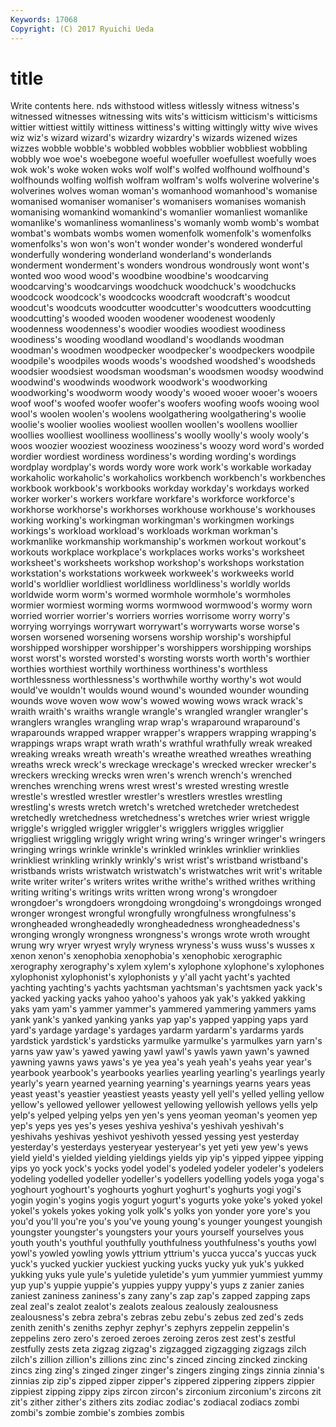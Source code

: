 ```yaml
---
Keywords: 17068 
Copyright: (C) 2017 Ryuichi Ueda
---
```


# title

Write contents here.
nds withstood witless witlessly witness witness's
witnessed witnesses witnessing wits wits's witticism witticism's witticisms wittier wittiest
wittily wittiness wittiness's witting wittingly witty wive wives wiz wiz's
wizard wizard's wizardry wizardry's wizards wizened wizes wizzes wobble wobble's
wobbled wobbles wobblier wobbliest wobbling wobbly woe woe's woebegone woeful
woefuller woefullest woefully woes wok wok's woke woken woks wolf
wolf's wolfed wolfhound wolfhound's wolfhounds wolfing wolfish wolfram wolfram's wolfs
wolverine wolverine's wolverines wolves woman woman's womanhood womanhood's womanise womanised
womaniser womaniser's womanisers womanises womanish womanising womankind womankind's womanlier womanliest
womanlike womanlike's womanliness womanliness's womanly womb womb's wombat wombat's wombats
wombs women womenfolk womenfolk's womenfolks womenfolks's won won's won't wonder
wonder's wondered wonderful wonderfully wondering wonderland wonderland's wonderlands wonderment wonderment's
wonders wondrous wondrously wont wont's wonted woo wood wood's woodbine
woodbine's woodcarving woodcarving's woodcarvings woodchuck woodchuck's woodchucks woodcock woodcock's woodcocks
woodcraft woodcraft's woodcut woodcut's woodcuts woodcutter woodcutter's woodcutters woodcutting woodcutting's
wooded wooden woodener woodenest woodenly woodenness woodenness's woodier woodies woodiest
woodiness woodiness's wooding woodland woodland's woodlands woodman woodman's woodmen woodpecker
woodpecker's woodpeckers woodpile woodpile's woodpiles woods woods's woodshed woodshed's woodsheds
woodsier woodsiest woodsman woodsman's woodsmen woodsy woodwind woodwind's woodwinds woodwork
woodwork's woodworking woodworking's woodworm woody woody's wooed wooer wooer's wooers
woof woof's woofed woofer woofer's woofers woofing woofs wooing wool
wool's woolen woolen's woolens woolgathering woolgathering's woolie woolie's woolier woolies
wooliest woollen woollen's woollens woollier woollies woolliest woolliness woolliness's woolly
woolly's wooly wooly's woos woozier wooziest wooziness wooziness's woozy word
word's worded wordier wordiest wordiness wordiness's wording wording's wordings wordplay
wordplay's words wordy wore work work's workable workaday workaholic workaholic's
workaholics workbench workbench's workbenches workbook workbook's workbooks workday workday's workdays
worked worker worker's workers workfare workfare's workforce workforce's workhorse workhorse's
workhorses workhouse workhouse's workhouses working working's workingman workingman's workingmen workings
workings's workload workload's workloads workman workman's workmanlike workmanship workmanship's workmen
workout workout's workouts workplace workplace's workplaces works works's worksheet worksheet's
worksheets workshop workshop's workshops workstation workstation's workstations workweek workweek's workweeks
world world's worldlier worldliest worldliness worldliness's worldly worlds worldwide worm
worm's wormed wormhole wormhole's wormholes wormier wormiest worming worms wormwood
wormwood's wormy worn worried worrier worrier's worriers worries worrisome worry
worry's worrying worryings worrywart worrywart's worrywarts worse worse's worsen worsened
worsening worsens worship worship's worshipful worshipped worshipper worshipper's worshippers worshipping
worships worst worst's worsted worsted's worsting worsts worth worth's worthier
worthies worthiest worthily worthiness worthiness's worthless worthlessness worthlessness's worthwhile worthy
worthy's wot would would've wouldn't woulds wound wound's wounded wounder
wounding wounds wove woven wow wow's wowed wowing wows wrack
wrack's wraith wraith's wraiths wrangle wrangle's wrangled wrangler wrangler's wranglers
wrangles wrangling wrap wrap's wraparound wraparound's wraparounds wrapped wrapper wrapper's
wrappers wrapping wrapping's wrappings wraps wrapt wrath wrath's wrathful wrathfully
wreak wreaked wreaking wreaks wreath wreath's wreathe wreathed wreathes wreathing
wreaths wreck wreck's wreckage wreckage's wrecked wrecker wrecker's wreckers wrecking
wrecks wren wren's wrench wrench's wrenched wrenches wrenching wrens wrest
wrest's wrested wresting wrestle wrestle's wrestled wrestler wrestler's wrestlers wrestles
wrestling wrestling's wrests wretch wretch's wretched wretcheder wretchedest wretchedly wretchedness
wretchedness's wretches wrier wriest wriggle wriggle's wriggled wriggler wriggler's wrigglers
wriggles wrigglier wriggliest wriggling wriggly wright wring wring's wringer wringer's
wringers wringing wrings wrinkle wrinkle's wrinkled wrinkles wrinklier wrinklies wrinkliest
wrinkling wrinkly wrinkly's wrist wrist's wristband wristband's wristbands wrists wristwatch
wristwatch's wristwatches writ writ's writable write writer writer's writers writes
writhe writhe's writhed writhes writhing writing writing's writings writs written
wrong wrong's wrongdoer wrongdoer's wrongdoers wrongdoing wrongdoing's wrongdoings wronged wronger
wrongest wrongful wrongfully wrongfulness wrongfulness's wrongheaded wrongheadedly wrongheadedness wrongheadedness's wronging
wrongly wrongness wrongness's wrongs wrote wroth wrought wrung wry wryer
wryest wryly wryness wryness's wuss wuss's wusses x xenon xenon's
xenophobia xenophobia's xenophobic xerographic xerography xerography's xylem xylem's xylophone xylophone's
xylophones xylophonist xylophonist's xylophonists y y'all yacht yacht's yachted yachting
yachting's yachts yachtsman yachtsman's yachtsmen yack yack's yacked yacking yacks
yahoo yahoo's yahoos yak yak's yakked yakking yaks yam yam's
yammer yammer's yammered yammering yammers yams yank yank's yanked yanking
yanks yap yap's yapped yapping yaps yard yard's yardage yardage's
yardages yardarm yardarm's yardarms yards yardstick yardstick's yardsticks yarmulke yarmulke's
yarmulkes yarn yarn's yarns yaw yaw's yawed yawing yawl yawl's
yawls yawn yawn's yawned yawning yawns yaws yaws's ye yea
yea's yeah yeah's yeahs year year's yearbook yearbook's yearbooks yearlies
yearling yearling's yearlings yearly yearly's yearn yearned yearning yearning's yearnings
yearns years yeas yeast yeast's yeastier yeastiest yeasts yeasty yell
yell's yelled yelling yellow yellow's yellowed yellower yellowest yellowing yellowish
yellows yells yelp yelp's yelped yelping yelps yen yen's yens
yeoman yeoman's yeomen yep yep's yeps yes yes's yeses yeshiva
yeshiva's yeshivah yeshivah's yeshivahs yeshivas yeshivot yeshivoth yessed yessing yest
yesterday yesterday's yesterdays yesteryear yesteryear's yet yeti yew yew's yews
yield yield's yielded yielding yieldings yields yip yip's yipped yippee
yipping yips yo yock yock's yocks yodel yodel's yodeled yodeler
yodeler's yodelers yodeling yodelled yodeller yodeller's yodellers yodelling yodels yoga
yoga's yoghourt yoghourt's yoghourts yoghurt yoghurt's yoghurts yogi yogi's yogin
yogin's yogins yogis yogurt yogurt's yogurts yoke yoke's yoked yokel
yokel's yokels yokes yoking yolk yolk's yolks yon yonder yore
yore's you you'd you'll you're you's you've young young's younger
youngest youngish youngster youngster's youngsters your yours yourself yourselves yous
youth youth's youthful youthfully youthfulness youthfulness's youths yowl yowl's yowled
yowling yowls yttrium yttrium's yucca yucca's yuccas yuck yuck's yucked
yuckier yuckiest yucking yucks yucky yuk yuk's yukked yukking yuks
yule yule's yuletide yuletide's yum yummier yummiest yummy yup yup's
yuppie yuppie's yuppies yuppy yuppy's yups z zanier zanies zaniest
zaniness zaniness's zany zany's zap zap's zapped zapping zaps zeal
zeal's zealot zealot's zealots zealous zealously zealousness zealousness's zebra zebra's
zebras zebu zebu's zebus zed zed's zeds zenith zenith's zeniths
zephyr zephyr's zephyrs zeppelin zeppelin's zeppelins zero zero's zeroed zeroes
zeroing zeros zest zest's zestful zestfully zests zeta zigzag zigzag's
zigzagged zigzagging zigzags zilch zilch's zillion zillion's zillions zinc zinc's
zinced zincing zincked zincking zincs zing zing's zinged zinger zinger's
zingers zinging zings zinnia zinnia's zinnias zip zip's zipped zipper
zipper's zippered zippering zippers zippier zippiest zipping zippy zips zircon
zircon's zirconium zirconium's zircons zit zit's zither zither's zithers zits
zodiac zodiac's zodiacal zodiacs zombi zombi's zombie zombie's zombies zombis
